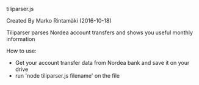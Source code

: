 tiliparser.js

Created By Marko Rintamäki (2016-10-18)

Tiliparser parses Nordea account transfers and shows you useful monthly information

How to use:
- Get your account transfer data from Nordea bank and save it on your drive
- run 'node tiliparser.js filename' on the file
